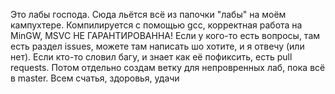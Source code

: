 Это лабы господа.
Сюда льётся всё из папочки "лабы" на моём кампухтере. Компилируется с помощью gcc, корректная работа на MinGW, MSVC НЕ ГАРАНТИРОВАННА! Если у кого-то есть вопросы, там есть раздел issues, можете там написать шо хотите, и я отвечу (или нет). Если кто-то словил багу, и знает как её пофиксить, есть pull requests. Потом отдельно создам ветку для непровренных лаб, пока всё в master. Всем счатья, здоровья, удачи
